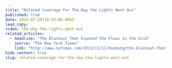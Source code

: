 ```yaml
---
title: "Related Coverage for The Day the Lights Went Out"
published: true
date: 2015-07-29T18:24:00.000Z
lead_copy:
video: the-day-the-lights-went-out
related_articles:
  - headline: "The Blackout That Exposed the Flaws in the Grid"
    source: "The New York Times"
    link: "http://www.nytimes.com/2013/11/11/booming/the-blackout-that-exposed-the-flaws-in-the-grid.html?_r=0"
hide_content: true
slug: related-coverage-for-the-day-the-lights-went-out
---
```


